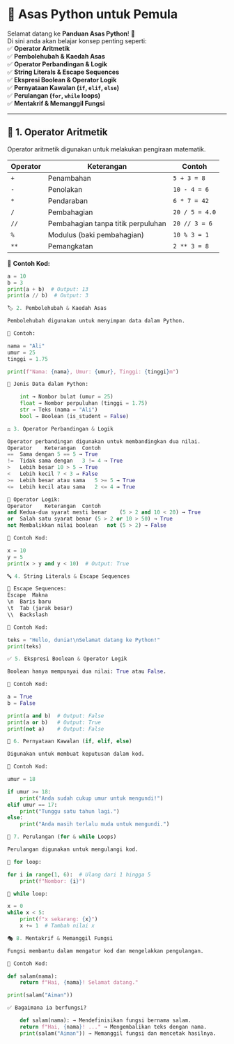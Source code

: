 # 📌 **Asas Python untuk Pemula**  

Selamat datang ke **Panduan Asas Python**! 🚀  
Di sini anda akan belajar konsep penting seperti:  
✅ **Operator Aritmetik**  
✅ **Pembolehubah & Kaedah Asas**  
✅ **Operator Perbandingan & Logik**  
✅ **String Literals & Escape Sequences**  
✅ **Ekspresi Boolean & Operator Logik**  
✅ **Pernyataan Kawalan (`if`, `elif`, `else`)**  
✅ **Perulangan (`for`, `while` loops)**  
✅ **Mentakrif & Memanggil Fungsi**  

---

## 🔢 **1. Operator Aritmetik**  
Operator aritmetik digunakan untuk melakukan pengiraan matematik.  

| Operator | Keterangan | Contoh |
|----------|------------|--------|
| `+` | Penambahan | `5 + 3 = 8` |
| `-` | Penolakan | `10 - 4 = 6` |
| `*` | Pendaraban | `6 * 7 = 42` |
| `/` | Pembahagian | `20 / 5 = 4.0` |
| `//` | Pembahagian tanpa titik perpuluhan | `20 // 3 = 6` |
| `%` | Modulus (baki pembahagian) | `10 % 3 = 1` |
| `**` | Pemangkatan | `2 ** 3 = 8` |

📌 **Contoh Kod:**  
```python
a = 10
b = 3
print(a + b)  # Output: 13
print(a // b)  # Output: 3

🏷 2. Pembolehubah & Kaedah Asas

Pembolehubah digunakan untuk menyimpan data dalam Python.

📌 Contoh:

nama = "Ali"
umur = 25
tinggi = 1.75

print(f"Nama: {nama}, Umur: {umur}, Tinggi: {tinggi}m")

📌 Jenis Data dalam Python:

    int → Nombor bulat (umur = 25)
    float → Nombor perpuluhan (tinggi = 1.75)
    str → Teks (nama = "Ali")
    bool → Boolean (is_student = False)

⚖️ 3. Operator Perbandingan & Logik

Operator perbandingan digunakan untuk membandingkan dua nilai.
Operator	Keterangan	Contoh
==	Sama dengan	5 == 5 → True
!=	Tidak sama dengan	3 != 4 → True
>	Lebih besar	10 > 5 → True
<	Lebih kecil	7 < 3 → False
>=	Lebih besar atau sama	5 >= 5 → True
<=	Lebih kecil atau sama	2 <= 4 → True

📌 Operator Logik:
Operator	Keterangan	Contoh
and	Kedua-dua syarat mesti benar	(5 > 2 and 10 < 20) → True
or	Salah satu syarat benar	(5 > 2 or 10 > 50) → True
not	Membalikkan nilai boolean	not (5 > 2) → False

📌 Contoh Kod:

x = 10
y = 5
print(x > y and y < 10)  # Output: True

🔤 4. String Literals & Escape Sequences

📌 Escape Sequences:
Escape	Makna
\n	Baris baru
\t	Tab (jarak besar)
\\	Backslash

📌 Contoh Kod:

teks = "Hello, dunia!\nSelamat datang ke Python!"
print(teks)

✅ 5. Ekspresi Boolean & Operator Logik

Boolean hanya mempunyai dua nilai: True atau False.

📌 Contoh Kod:

a = True
b = False

print(a and b)  # Output: False
print(a or b)   # Output: True
print(not a)    # Output: False

🎯 6. Pernyataan Kawalan (if, elif, else)

Digunakan untuk membuat keputusan dalam kod.

📌 Contoh Kod:

umur = 18

if umur >= 18:
    print("Anda sudah cukup umur untuk mengundi!")
elif umur == 17:
    print("Tunggu satu tahun lagi.")
else:
    print("Anda masih terlalu muda untuk mengundi.")

🔄 7. Perulangan (for & while Loops)

Perulangan digunakan untuk mengulangi kod.

📌 for loop:

for i in range(1, 6):  # Ulang dari 1 hingga 5
    print(f"Nombor: {i}")

📌 while loop:

x = 0
while x < 5:
    print(f"x sekarang: {x}")
    x += 1  # Tambah nilai x

🎭 8. Mentakrif & Memanggil Fungsi

Fungsi membantu dalam mengatur kod dan mengelakkan pengulangan.

📌 Contoh Kod:

def salam(nama):
    return f"Hai, {nama}! Selamat datang."

print(salam("Aiman"))

✅ Bagaimana ia berfungsi?

    def salam(nama): → Mendefinisikan fungsi bernama salam.
    return f"Hai, {nama}! ..." → Mengembalikan teks dengan nama.
    print(salam("Aiman")) → Memanggil fungsi dan mencetak hasilnya.

